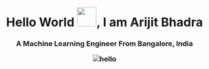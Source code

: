 <!--**iAmKankan/iAMKankan** is a ✨ _special_ ✨ repository because its `README.md` (this file) appears on your GitHub profile.

Here are some ideas to get you started:

- 🔭 I’m currently working on ...
- 🌱 I’m currently learning ...
- 👯 I’m looking to collaborate on ...
- 🤔 I’m looking for help with ...
- 💬 Ask me about ...
- 📫 How to reach me: ...
- 😄 Pronouns: ...
- ⚡ Fun fact: ...
-->
<h1 align="center">Hello World <img width="45" src="https://user-images.githubusercontent.com/12748752/134765527-c29aaac1-00a0-4c20-ba6a-f69da9e27941.gif"
>, I am Arijit Bhadra </h1>
<h3 align="center">A Machine Learning Engineer From Bangalore, India
<p align="center">
 
 ![hello](https://komarev.com/ghpvc/?username=iAMKankan)
